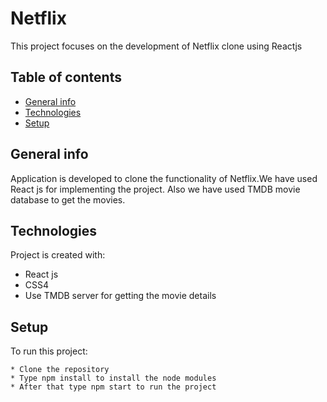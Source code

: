 # Netflix

This project focuses on the development of Netflix clone using Reactjs

## Table of contents

- [General info](#general-info)
- [Technologies](#technologies)
- [Setup](#setup)

## General info

Application is developed to clone the functionality of Netflix.We have used React js for implementing the project.
Also we have used TMDB movie database to get the movies.

## Technologies

Project is created with:

- React js
- CSS4
- Use TMDB server for getting the movie details

## Setup

To run this project:

```
* Clone the repository
* Type npm install to install the node modules
* After that type npm start to run the project
```
